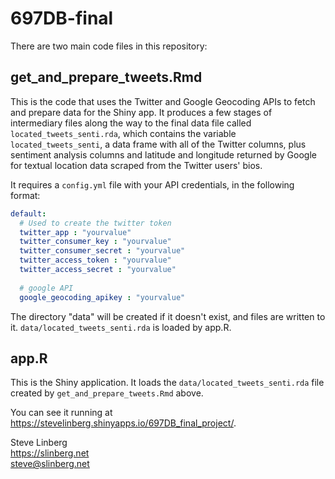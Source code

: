 # 697DB-final

There are two main code files in this repository:

## get_and_prepare_tweets.Rmd

This is the code that uses the Twitter and Google Geocoding APIs to fetch and
prepare data for the Shiny app. It produces a few stages of intermediary files
along the way to the final data file called `located_tweets_senti.rda`, which
contains the variable `located_tweets_senti`, a data frame with all of the
Twitter columns, plus sentiment analysis columns and latitude and longitude
returned by Google for textual location data scraped from the Twitter users'
bios.

It requires a `config.yml` file with your API credentials, in the following
format:

```yml
default:
  # Used to create the twitter token
  twitter_app : "yourvalue"
  twitter_consumer_key : "yourvalue"
  twitter_consumer_secret : "yourvalue"
  twitter_access_token : "yourvalue"
  twitter_access_secret : "yourvalue"
  
  # google API
  google_geocoding_apikey : "yourvalue"
```

The directory "data" will be created if it doesn't exist, and files are written
to it. `data/located_tweets_senti.rda` is loaded by app.R.

## app.R

This is the Shiny application. It loads the `data/located_tweets_senti.rda` file
created by `get_and_prepare_tweets.Rmd` above.

You can see it running at https://stevelinberg.shinyapps.io/697DB_final_project/.

Steve Linberg  
https://slinberg.net  
steve@slinberg.net  

